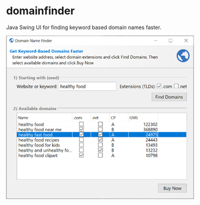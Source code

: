 # domainfinder
Java Swing UI for finding keyword based domain names faster. 

![Alt text](/DF1.png?raw=true "Domain Name Finder using Java Swing")
